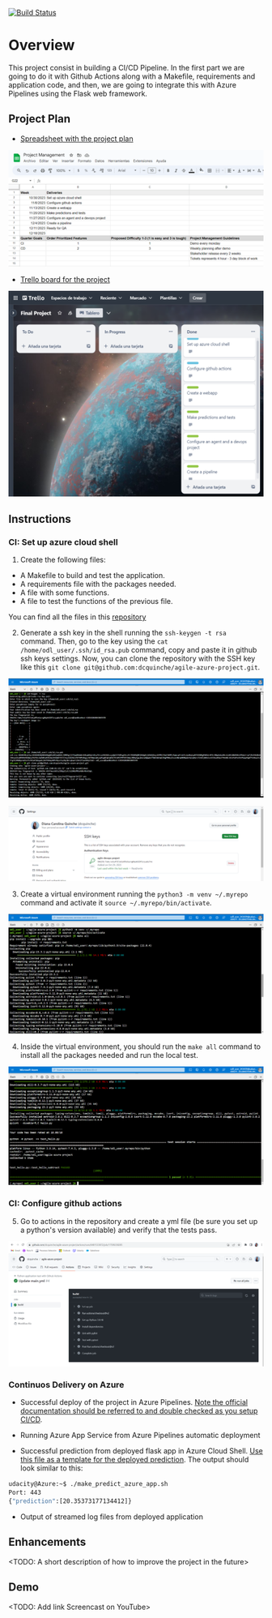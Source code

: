 [![Build Status](https://dev.azure.com/odluser243333/AgilePipelineProject/_apis/build/status%2Fdcquinche.agile-azure-project-CD?branchName=main)](https://dev.azure.com/odluser243333/AgilePipelineProject/_build/latest?definitionId=1&branchName=main)

# Overview

This project consist in building a CI/CD Pipeline. In the first part we are going to do it with Github Actions along with a Makefile, requirements and application code, and then, we are going to integrate this with Azure Pipelines using the Flask web framework.

## Project Plan

* [Spreadsheet with the project plan](https://docs.google.com/spreadsheets/d/1AZy8BwaYCT0HxbYKhldTA_-8TKOAm92wgtCDIUKcAoE/edit?usp=sharing)

![](https://github.com/dcquinche/agile-azure-project-CD/blob/main/assets/Plan/Spreadsheet.png)

* [Trello board for the project](https://trello.com/invite/b/jmY7G3FV/ATTI339b43e25439fcfcf3b77369c7da1cee2D90A971/final-project)

![](https://github.com/dcquinche/agile-azure-project-CD/blob/main/assets/Plan/Trello.png)

## Instructions

### CI: Set up azure cloud shell

1. Create the following files:
  - A Makefile to build and test the application.
  - A requirements file with the packages needed.
  - A file with some functions.
  - A file to test the functions of the previous file.

You can find all the files in this [repository](https://github.com/dcquinche/agile-azure-project)

2. Generate a ssh key in the shell running the `ssh-keygen -t rsa` command. Then, go to the key using the `cat /home/odl_user/.ssh/id_rsa.pub` command, copy and paste it in github ssh keys settings. Now, you can clone the repository with the SSH key like this `git clone git@github.com:dcquinche/agile-azure-project.git`.

![](https://github.com/dcquinche/agile-azure-project-CD/blob/main/assets/CI/1_ssh_key_shell.png)

![](https://github.com/dcquinche/agile-azure-project-CD/blob/main/assets/CI/2_ssh_key_github.png)

3. Create a virtual environment running the `python3 -m venv ~/.myrepo` command and activate it `source ~/.myrepo/bin/activate`.

![](https://github.com/dcquinche/agile-azure-project-CD/blob/main/assets/CI/3_virtual_environment.png)

4. Inside the virtual environment, you should run the `make all` command to install all the packages needed and run the local test.

![](https://github.com/dcquinche/agile-azure-project-CD/blob/main/assets/CI/4_make_all.png)

### CI: Configure github actions

5. Go to actions in the repository and create a yml file (be sure you set up a python's version available) and verify that the tests pass.

![](https://github.com/dcquinche/agile-azure-project-CD/blob/main/assets/CI/5_github_actions.png)



### Continuos Delivery on Azure

* Successful deploy of the project in Azure Pipelines.  [Note the official documentation should be referred to and double checked as you setup CI/CD](https://docs.microsoft.com/en-us/azure/devops/pipelines/ecosystems/python-webapp?view=azure-devops).

* Running Azure App Service from Azure Pipelines automatic deployment

* Successful prediction from deployed flask app in Azure Cloud Shell.  [Use this file as a template for the deployed prediction](https://github.com/udacity/nd082-Azure-Cloud-DevOps-Starter-Code/blob/master/C2-AgileDevelopmentwithAzure/project/starter_files/flask-sklearn/make_predict_azure_app.sh).
The output should look similar to this:

```bash
udacity@Azure:~$ ./make_predict_azure_app.sh
Port: 443
{"prediction":[20.35373177134412]}
```

* Output of streamed log files from deployed application

>

## Enhancements

<TODO: A short description of how to improve the project in the future>

## Demo

<TODO: Add link Screencast on YouTube>


